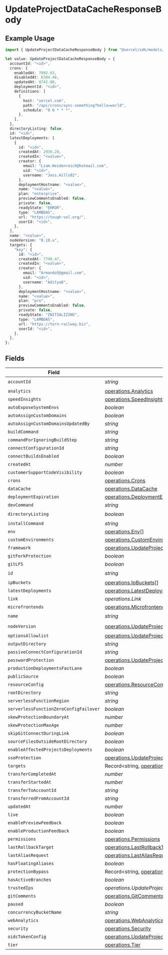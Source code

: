 # UpdateProjectDataCacheResponseBody

## Example Usage

```typescript
import { UpdateProjectDataCacheResponseBody } from "@vercel/sdk/models/operations/updateprojectdatacache.js";

let value: UpdateProjectDataCacheResponseBody = {
  accountId: "<id>",
  crons: {
    enabledAt: 7992.03,
    disabledAt: 6304.48,
    updatedAt: 8742.88,
    deploymentId: "<id>",
    definitions: [
      {
        host: "vercel.com",
        path: "/api/crons/sync-something?hello=world",
        schedule: "0 0 * * *",
      },
    ],
  },
  directoryListing: false,
  id: "<id>",
  latestDeployments: [
    {
      id: "<id>",
      createdAt: 2930.20,
      createdIn: "<value>",
      creator: {
        email: "Liam.Heidenreich@hotmail.com",
        uid: "<id>",
        username: "Jess.Hills82",
      },
      deploymentHostname: "<value>",
      name: "<value>",
      plan: "enterprise",
      previewCommentsEnabled: false,
      private: false,
      readyState: "ERROR",
      type: "LAMBDAS",
      url: "https://tough-vol.org/",
      userId: "<id>",
    },
  ],
  name: "<value>",
  nodeVersion: "8.10.x",
  targets: {
    "key": {
      id: "<id>",
      createdAt: 7740.47,
      createdIn: "<value>",
      creator: {
        email: "Armando5@gmail.com",
        uid: "<id>",
        username: "Aditya8",
      },
      deploymentHostname: "<value>",
      name: "<value>",
      plan: "pro",
      previewCommentsEnabled: false,
      private: false,
      readyState: "INITIALIZING",
      type: "LAMBDAS",
      url: "https://torn-railway.biz",
      userId: "<id>",
    },
  },
};
```

## Fields

| Field                                                                                                                      | Type                                                                                                                       | Required                                                                                                                   | Description                                                                                                                |
| -------------------------------------------------------------------------------------------------------------------------- | -------------------------------------------------------------------------------------------------------------------------- | -------------------------------------------------------------------------------------------------------------------------- | -------------------------------------------------------------------------------------------------------------------------- |
| `accountId`                                                                                                                | *string*                                                                                                                   | :heavy_check_mark:                                                                                                         | N/A                                                                                                                        |
| `analytics`                                                                                                                | [operations.Analytics](../../models/operations/analytics.md)                                                               | :heavy_minus_sign:                                                                                                         | N/A                                                                                                                        |
| `speedInsights`                                                                                                            | [operations.SpeedInsights](../../models/operations/speedinsights.md)                                                       | :heavy_minus_sign:                                                                                                         | N/A                                                                                                                        |
| `autoExposeSystemEnvs`                                                                                                     | *boolean*                                                                                                                  | :heavy_minus_sign:                                                                                                         | N/A                                                                                                                        |
| `autoAssignCustomDomains`                                                                                                  | *boolean*                                                                                                                  | :heavy_minus_sign:                                                                                                         | N/A                                                                                                                        |
| `autoAssignCustomDomainsUpdatedBy`                                                                                         | *string*                                                                                                                   | :heavy_minus_sign:                                                                                                         | N/A                                                                                                                        |
| `buildCommand`                                                                                                             | *string*                                                                                                                   | :heavy_minus_sign:                                                                                                         | N/A                                                                                                                        |
| `commandForIgnoringBuildStep`                                                                                              | *string*                                                                                                                   | :heavy_minus_sign:                                                                                                         | N/A                                                                                                                        |
| `connectConfigurationId`                                                                                                   | *string*                                                                                                                   | :heavy_minus_sign:                                                                                                         | N/A                                                                                                                        |
| `connectBuildsEnabled`                                                                                                     | *boolean*                                                                                                                  | :heavy_minus_sign:                                                                                                         | N/A                                                                                                                        |
| `createdAt`                                                                                                                | *number*                                                                                                                   | :heavy_minus_sign:                                                                                                         | N/A                                                                                                                        |
| `customerSupportCodeVisibility`                                                                                            | *boolean*                                                                                                                  | :heavy_minus_sign:                                                                                                         | N/A                                                                                                                        |
| `crons`                                                                                                                    | [operations.Crons](../../models/operations/crons.md)                                                                       | :heavy_minus_sign:                                                                                                         | N/A                                                                                                                        |
| `dataCache`                                                                                                                | [operations.DataCache](../../models/operations/datacache.md)                                                               | :heavy_minus_sign:                                                                                                         | N/A                                                                                                                        |
| `deploymentExpiration`                                                                                                     | [operations.DeploymentExpiration](../../models/operations/deploymentexpiration.md)                                         | :heavy_minus_sign:                                                                                                         | N/A                                                                                                                        |
| `devCommand`                                                                                                               | *string*                                                                                                                   | :heavy_minus_sign:                                                                                                         | N/A                                                                                                                        |
| `directoryListing`                                                                                                         | *boolean*                                                                                                                  | :heavy_check_mark:                                                                                                         | N/A                                                                                                                        |
| `installCommand`                                                                                                           | *string*                                                                                                                   | :heavy_minus_sign:                                                                                                         | N/A                                                                                                                        |
| `env`                                                                                                                      | [operations.Env](../../models/operations/env.md)[]                                                                         | :heavy_minus_sign:                                                                                                         | N/A                                                                                                                        |
| `customEnvironments`                                                                                                       | [operations.CustomEnvironments](../../models/operations/customenvironments.md)[]                                           | :heavy_minus_sign:                                                                                                         | N/A                                                                                                                        |
| `framework`                                                                                                                | [operations.UpdateProjectDataCacheFramework](../../models/operations/updateprojectdatacacheframework.md)                   | :heavy_minus_sign:                                                                                                         | N/A                                                                                                                        |
| `gitForkProtection`                                                                                                        | *boolean*                                                                                                                  | :heavy_minus_sign:                                                                                                         | N/A                                                                                                                        |
| `gitLFS`                                                                                                                   | *boolean*                                                                                                                  | :heavy_minus_sign:                                                                                                         | N/A                                                                                                                        |
| `id`                                                                                                                       | *string*                                                                                                                   | :heavy_check_mark:                                                                                                         | N/A                                                                                                                        |
| `ipBuckets`                                                                                                                | [operations.IpBuckets](../../models/operations/ipbuckets.md)[]                                                             | :heavy_minus_sign:                                                                                                         | N/A                                                                                                                        |
| `latestDeployments`                                                                                                        | [operations.LatestDeployments](../../models/operations/latestdeployments.md)[]                                             | :heavy_minus_sign:                                                                                                         | N/A                                                                                                                        |
| `link`                                                                                                                     | *operations.Link*                                                                                                          | :heavy_minus_sign:                                                                                                         | N/A                                                                                                                        |
| `microfrontends`                                                                                                           | [operations.Microfrontends](../../models/operations/microfrontends.md)                                                     | :heavy_minus_sign:                                                                                                         | N/A                                                                                                                        |
| `name`                                                                                                                     | *string*                                                                                                                   | :heavy_check_mark:                                                                                                         | N/A                                                                                                                        |
| `nodeVersion`                                                                                                              | [operations.UpdateProjectDataCacheNodeVersion](../../models/operations/updateprojectdatacachenodeversion.md)               | :heavy_check_mark:                                                                                                         | N/A                                                                                                                        |
| `optionsAllowlist`                                                                                                         | [operations.UpdateProjectDataCacheOptionsAllowlist](../../models/operations/updateprojectdatacacheoptionsallowlist.md)     | :heavy_minus_sign:                                                                                                         | N/A                                                                                                                        |
| `outputDirectory`                                                                                                          | *string*                                                                                                                   | :heavy_minus_sign:                                                                                                         | N/A                                                                                                                        |
| `passiveConnectConfigurationId`                                                                                            | *string*                                                                                                                   | :heavy_minus_sign:                                                                                                         | N/A                                                                                                                        |
| `passwordProtection`                                                                                                       | [operations.UpdateProjectDataCachePasswordProtection](../../models/operations/updateprojectdatacachepasswordprotection.md) | :heavy_minus_sign:                                                                                                         | N/A                                                                                                                        |
| `productionDeploymentsFastLane`                                                                                            | *boolean*                                                                                                                  | :heavy_minus_sign:                                                                                                         | N/A                                                                                                                        |
| `publicSource`                                                                                                             | *boolean*                                                                                                                  | :heavy_minus_sign:                                                                                                         | N/A                                                                                                                        |
| `resourceConfig`                                                                                                           | [operations.ResourceConfig](../../models/operations/resourceconfig.md)                                                     | :heavy_minus_sign:                                                                                                         | N/A                                                                                                                        |
| `rootDirectory`                                                                                                            | *string*                                                                                                                   | :heavy_minus_sign:                                                                                                         | N/A                                                                                                                        |
| `serverlessFunctionRegion`                                                                                                 | *string*                                                                                                                   | :heavy_minus_sign:                                                                                                         | N/A                                                                                                                        |
| `serverlessFunctionZeroConfigFailover`                                                                                     | *boolean*                                                                                                                  | :heavy_minus_sign:                                                                                                         | N/A                                                                                                                        |
| `skewProtectionBoundaryAt`                                                                                                 | *number*                                                                                                                   | :heavy_minus_sign:                                                                                                         | N/A                                                                                                                        |
| `skewProtectionMaxAge`                                                                                                     | *number*                                                                                                                   | :heavy_minus_sign:                                                                                                         | N/A                                                                                                                        |
| `skipGitConnectDuringLink`                                                                                                 | *boolean*                                                                                                                  | :heavy_minus_sign:                                                                                                         | N/A                                                                                                                        |
| `sourceFilesOutsideRootDirectory`                                                                                          | *boolean*                                                                                                                  | :heavy_minus_sign:                                                                                                         | N/A                                                                                                                        |
| `enableAffectedProjectsDeployments`                                                                                        | *boolean*                                                                                                                  | :heavy_minus_sign:                                                                                                         | N/A                                                                                                                        |
| `ssoProtection`                                                                                                            | [operations.UpdateProjectDataCacheSsoProtection](../../models/operations/updateprojectdatacachessoprotection.md)           | :heavy_minus_sign:                                                                                                         | N/A                                                                                                                        |
| `targets`                                                                                                                  | Record<string, [operations.Targets](../../models/operations/targets.md)>                                                   | :heavy_minus_sign:                                                                                                         | N/A                                                                                                                        |
| `transferCompletedAt`                                                                                                      | *number*                                                                                                                   | :heavy_minus_sign:                                                                                                         | N/A                                                                                                                        |
| `transferStartedAt`                                                                                                        | *number*                                                                                                                   | :heavy_minus_sign:                                                                                                         | N/A                                                                                                                        |
| `transferToAccountId`                                                                                                      | *string*                                                                                                                   | :heavy_minus_sign:                                                                                                         | N/A                                                                                                                        |
| `transferredFromAccountId`                                                                                                 | *string*                                                                                                                   | :heavy_minus_sign:                                                                                                         | N/A                                                                                                                        |
| `updatedAt`                                                                                                                | *number*                                                                                                                   | :heavy_minus_sign:                                                                                                         | N/A                                                                                                                        |
| `live`                                                                                                                     | *boolean*                                                                                                                  | :heavy_minus_sign:                                                                                                         | N/A                                                                                                                        |
| `enablePreviewFeedback`                                                                                                    | *boolean*                                                                                                                  | :heavy_minus_sign:                                                                                                         | N/A                                                                                                                        |
| `enableProductionFeedback`                                                                                                 | *boolean*                                                                                                                  | :heavy_minus_sign:                                                                                                         | N/A                                                                                                                        |
| `permissions`                                                                                                              | [operations.Permissions](../../models/operations/permissions.md)                                                           | :heavy_minus_sign:                                                                                                         | N/A                                                                                                                        |
| `lastRollbackTarget`                                                                                                       | [operations.LastRollbackTarget](../../models/operations/lastrollbacktarget.md)                                             | :heavy_minus_sign:                                                                                                         | N/A                                                                                                                        |
| `lastAliasRequest`                                                                                                         | [operations.LastAliasRequest](../../models/operations/lastaliasrequest.md)                                                 | :heavy_minus_sign:                                                                                                         | N/A                                                                                                                        |
| `hasFloatingAliases`                                                                                                       | *boolean*                                                                                                                  | :heavy_minus_sign:                                                                                                         | N/A                                                                                                                        |
| `protectionBypass`                                                                                                         | Record<string, [operations.ProtectionBypass](../../models/operations/protectionbypass.md)>                                 | :heavy_minus_sign:                                                                                                         | N/A                                                                                                                        |
| `hasActiveBranches`                                                                                                        | *boolean*                                                                                                                  | :heavy_minus_sign:                                                                                                         | N/A                                                                                                                        |
| `trustedIps`                                                                                                               | *operations.UpdateProjectDataCacheTrustedIps*                                                                              | :heavy_minus_sign:                                                                                                         | N/A                                                                                                                        |
| `gitComments`                                                                                                              | [operations.GitComments](../../models/operations/gitcomments.md)                                                           | :heavy_minus_sign:                                                                                                         | N/A                                                                                                                        |
| `paused`                                                                                                                   | *boolean*                                                                                                                  | :heavy_minus_sign:                                                                                                         | N/A                                                                                                                        |
| `concurrencyBucketName`                                                                                                    | *string*                                                                                                                   | :heavy_minus_sign:                                                                                                         | N/A                                                                                                                        |
| `webAnalytics`                                                                                                             | [operations.WebAnalytics](../../models/operations/webanalytics.md)                                                         | :heavy_minus_sign:                                                                                                         | N/A                                                                                                                        |
| `security`                                                                                                                 | [operations.Security](../../models/operations/security.md)                                                                 | :heavy_minus_sign:                                                                                                         | N/A                                                                                                                        |
| `oidcTokenConfig`                                                                                                          | [operations.UpdateProjectDataCacheOidcTokenConfig](../../models/operations/updateprojectdatacacheoidctokenconfig.md)       | :heavy_minus_sign:                                                                                                         | N/A                                                                                                                        |
| `tier`                                                                                                                     | [operations.Tier](../../models/operations/tier.md)                                                                         | :heavy_minus_sign:                                                                                                         | N/A                                                                                                                        |